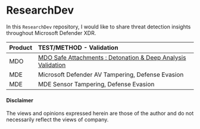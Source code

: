 # ResearchDev
In this `ResearchDev` repository, I would like to share threat detection insights throughout Microsoft Defender XDR.

| Product | TEST/METHOD - Validation|
|:--------|:-------------------------------------------------------------------------------------------------------------------------------------------------------------|
|   MDO   | [MDO Safe Attachments : Detonation & Deep Analysis Validation](https://github.com/LearningKijo/ResearchDev/blob/main/DEV/DEV01-MDO-FileDetonation/README.md) |
|   MDE   | Microsoft Defender AV Tampering, Defense Evasion  |
|   MDE   | MDE Sensor Tampering, Defense Evasion |

#### Disclaimer
The views and opinions expressed herein are those of the author and do not necessarily reflect the views of company.
